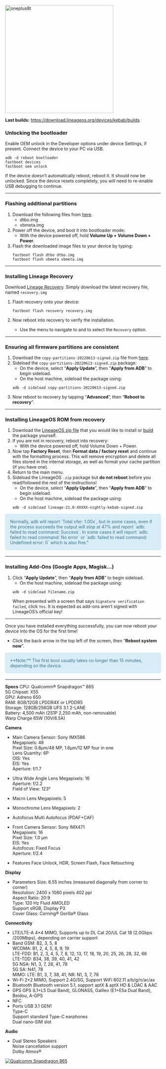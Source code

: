 <img src="https://github.com/user-attachments/assets/32f6e00b-b053-4be4-8618-bfb740c38932" width="350" title="oneplus8t"/>

**Last builds:** https://download.lineageos.org/devices/kebab/builds

### Unlocking the bootloader

Enable OEM unlock in the Developer options under device Settings, if present.
Connect the device to your PC via USB.
```
adb -d reboot bootloader
fastboot devices
fastboot oem unlock
```
If the device doesn’t automatically reboot, reboot it. It should now be unlocked.
Since the device resets completely, you will need to re-enable USB debugging to continue.

---
### Flashing additional partitions

1.  Download the following files from  [here](https://download.lineageos.org/devices/kebab).
    -   dtbo.img
    -   vbmeta.img
2.  Power off the device, and boot it into bootloader mode:
    -   With the device powered off, hold  **Volume Up  +  Volume Down  +  Power**.
3.  Flash the downloaded image files to your device by typing:
	```
	fastboot flash dtbo dtbo.img
	fastboot flash vbmeta vbmeta.img
	```

---
### Installing Lineage Recovery

Download [Lineage Recovery](https://download.lineageos.org/devices/kebab). Simply download the latest recovery file, named `recovery.img`
1.  Flash recovery onto your device:
	```
	fastboot flash recovery recovery.img
	```
    
2.  Now reboot into recovery to verify the installation.
    -   Use the menu to navigate to and to select the  `Recovery`  option.

---
### Ensuring all firmware partitions are consistent

1.  Download the  `copy-partitions-20220613-signed.zip`  file from  [here](https://mirrorbits.lineageos.org/tools/copy-partitions-20220613-signed.zip).
2.  Sideload the  `copy-partitions-20220613-signed.zip`  package:
    -   On the device, select “**Apply Update**”, then “**Apply from ADB**” to begin sideload.
    -   On the host machine, sideload the package using:
	```
	adb -d sideload copy-partitions-20220613-signed.zip
	```
3.  Now reboot to recovery by tapping “**Advanced**”, then “**Reboot to recovery**”.

---
### Installing LineageOS ROM from recovery

1.  Download the  [LineageOS zip file](https://download.lineageos.org/devices/kebab)  that you would like to install or  [build](https://wiki.lineageos.org/devices/kebab/build)  the package yourself.
2.  If you are not in recovery, reboot into recovery:
    -   With the device powered off, hold  Volume Down  +  Power.
3.  Now tap  **Factory Reset**, then  **Format data / factory reset**  and continue with the formatting process. This will remove encryption and delete all files stored in the internal storage, as well as format your cache partition (if you have one).
4.  Return to the main menu.
5.  Sideload the LineageOS  `.zip`  package but  **do not reboot**  before you read/followed the rest of the instructions!
    -   On the device, select “**Apply Update**”, then “**Apply from ADB**” to begin sideload.
    -   On the host machine, sideload the package using:
 	```
	adb -d sideload lineage-21.0-XXXXX-nightly-kebab-signed.zip
	```

<div style="padding: 15px; border: 1px solid transparent; border-color: transparent; margin-bottom: 20px; border-radius: 4px; color: #31708f; background-color: #d9edf7; border-color: #bce8f1;">Normally, adb will report `Total xfer: 1.00x`, but in some cases, even if the process succeeds the output will stop at 47% and report `adb: failed to read command: Success`. In some cases it will report `adb: failed to read command: No error` or `adb: failed to read command: Undefined error: 0` which is also fine."</div>

---
### Installing Add-Ons (Google Apps, Magisk...)

1.  Click  “**Apply Update**”, then “**Apply from ADB**” to begin sideload.
    -   On the host machine, sideload the package using:
 	```
	adb -d sideload filename.zip
	```
    When presented with a screen that says  `Signature verification failed`, click  `Yes`. It is expected as add-ons aren’t signed with LineageOS’s official key!

---

Once you have installed everything successfully, you can now reboot your device into the OS for the first time!

-   Click the back arrow in the top left of the screen, then “**Reboot system now**”.


<div style="padding: 15px; border: 1px solid transparent; border-color: transparent; margin-bottom: 20px; border-radius: 4px; color: #31708f; background-color: #d9edf7; border-color: #bce8f1;">**Note:** The first boot usually takes no longer than 15 minutes, depending on the device.</div>

---
**Specs**
CPU: Qualcomm® Snapdragon™ 865  
5G Chipset: X55  
GPU: Adreno 650  
RAM: 8GB/12GB LPDDR4X or LPDDR5  
Storage: 128GB/256GB UFS 3.1 2-LANE  
Battery: 4,500 mAh (2S1P 2,250 mAh, non-removable)  
Warp Charge 65W (10V/6.5A)

**Camera**
-   Main Camera
    Sensor: Sony IMX586  
    Megapixels: 48  
    Pixel Size: 0.8µm/48 MP, 1.6µm/12 MP four in one  
    Lens Quantity: 6P  
    OIS: Yes  
    EIS: Yes  
    Aperture: f/1.7
    
-  Ultra Wide Angle Lens
    Megapixels: 16  
	Aperture: f/2.2  
	Field of View: 123°
	
-   Macro Lens
	Megapixels: 5
-   Monochrome Lens
	Megapixels: 2
-	Autofocus
	Multi Autofocus (PDAF+CAF)

- Front Camera
	Sensor: Sony IMX471  
	Megapixels: 16  
	Pixel Size: 1.0 µm  
	EIS: Yes  
	Autofocus: Fixed Focus  
	Aperture: f/2.4  

- Features
	Face Unlock, HDR, Screen Flash, Face Retouching  

**Display**
-   Parameters
	Size: 6.55 inches (measured diagonally from corner to corner)  
	Resolution: 2400 x 1080 pixels 402 ppi  
	Aspect Ratio: 20:9  
	Type: 120 Hz Fluid AMOLED  
	Support sRGB, Display P3  
	Cover Glass: Corning® Gorilla® Glass  

**Connectivity**
- LTE/LTE-A
	4×4 MIMO, Supports up to DL Cat 20/UL Cat 18 (2.0Gbps /200Mbps), depending on carrier support
- Band
    GSM: B2, 3, 5, 8  
    WCDMA: B1, 2, 4, 5, 8, 9, 19  
    LTE-FDD: B1, 2, 3, 4, 5, 7, 8, 12, 13, 17, 18, 19, 20, 25, 26, 28, 32, 66  
    LTE-TDD: B34, 38, 39, 40, 41, 42  
    5G NSA: N1, 3, 7, 28, 41, 78  
    5G SA: N41, 78  
    MIMO: LTE: B1, 3, 7, 38, 41; NR: N1, 3, 7, 78
- Wi-Fi
	2×2 MIMO, Support 2.4G/5G, Support WiFi 802.11 a/b/g/n/ac/ax
- Bluetooth
	Bluetooth version 5.1, support aptX & aptX HD & LDAC & AAC
- GPS
	GPS (L1+L5 Dual Band), GLONASS, Galileo (E1+E5a Dual Band), Beidou, A-GPS
- NFC
- Ports
    USB 3.1 GEN1  
    Type-C  
    Support standard Type-C earphones  
    Dual nano-SIM slot

**Audio** 
- Dual Stereo Speakers  
    Noise cancellation support  
    Dolby Atmos®

[![Qualcomm Snapdragon 865](https://res.cloudinary.com/marcomontalbano/image/upload/v1729955140/video_to_markdown/images/youtube--cDxBXgE8D-g-c05b58ac6eb4c4700831b2b3070cd403.jpg)](https://www.youtube.com/watch?v=cDxBXgE8D-g "Qualcomm Snapdragon 865")
